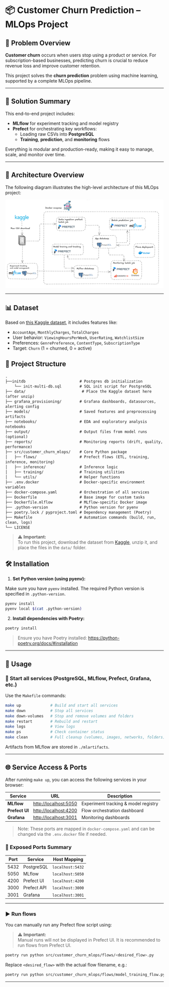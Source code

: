 # 📦 Customer Churn Prediction – MLOps Project


## 🧠 Problem Overview

**Customer churn** occurs when users stop using a product or service. For subscription-based businesses, predicting churn is crucial to reduce revenue loss and improve customer retention.

This project solves the **churn prediction** problem using machine learning, supported by a complete MLOps pipeline.

---

## 🚀 Solution Summary

This end-to-end project includes:

- **MLflow** for experiment tracking and model registry  
- **Prefect** for orchestrating key workflows:
  - Loading raw CSVs into **PostgreSQL**
  - **Training**, **prediction**, and **monitoring** flows

Everything is modular and production-ready, making it easy to manage, scale, and monitor over time.

---

## 🧭 Architecture Overview

The following diagram illustrates the high-level architecture of this MLOps project:

![Architecture Diagram](images/architecture_diagram.png)

---

## 📊 Dataset

Based on [this Kaggle dataset](https://www.kaggle.com/datasets/safrin03/predictive-analytics-for-customer-churn-dataset/data), it includes features like:

- `AccountAge`, `MonthlyCharges`, `TotalCharges`
- User behavior: `ViewingHoursPerWeek`, `UserRating`, `WatchlistSize`
- Preferences: `GenrePreference`, `ContentType`, `SubscriptionType`
- Target: `Churn` (1 = churned, 0 = active)

## 📁 Project Structure

```
.
├──initdb                        # Postgres db initialization
    └── init-multi-db.sql        # SQL init script for PostgreSQL
├── data/                         # Place the Kaggle dataset here (after unzip)
├── grafana_provisioning/        # Grafana dashboards, datasources, alerting config
├── models/                      # Saved features and preprocessing artifacts
├── notebooks/                   # EDA and exploratory analysis notebooks
├── output/                      # Output files from model runs (optional)
├── reports/                     # Monitoring reports (drift, quality, performance)
├── src/customer_churn_mlops/    # Core Python package
│   ├── flows/                   # Prefect flows (ETL, training, inference, monitoring)
│   ├── inference/               # Inference logic
│   ├── training/                # Training utilities
│   └── utils/                   # Helper functions
├── .env.docker                  # Docker-specific environment variables
├── docker-compose.yaml          # Orchestration of all services
├── Dockerfile                   # Base image for custom tasks
├── Dockerfile.mlflow            # MLflow-specific Docker image
├── .python-version              # Python version for pyenv
├── poetry.lock / pyproject.toml # Dependency management (Poetry)
├── Makefile                     # Automation commands (build, run, clean, logs)
└── LICENSE
```

> ⚠️ **Important:**  
To run this project, download the dataset from [Kaggle](https://www.kaggle.com/datasets/safrin03/predictive-analytics-for-customer-churn-dataset/data), unzip it, and place the files in the `data/` folder.



## 🛠️ Installation

1. **Set Python version (using pyenv):**

Make sure you have `pyenv` installed. The required Python version is specified in `.python-version`.

```bash
pyenv install
pyenv local $(cat .python-version)
```

2. **Install dependencies with Poetry:**

```bash
poetry install
```

> Ensure you have Poetry installed: https://python-poetry.org/docs/#installation

---

## 🚀 Usage

### 🧱 Start all services (PostgreSQL, MLflow, Prefect, Grafana, etc.)

Use the `Makefile` commands:

```bash
make up             # Build and start all services
make down           # Stop all services
make down-volumes   # Stop and remove volumes and folders
make restart        # Rebuild and restart
make logs           # View logs
make ps             # Check container status
make clean          # Full cleanup (volumes, images, networks, folders)
```

Artifacts from MLflow are stored in `./mlartifacts`.

---

## 🌐 Service Access & Ports

After running `make up`, you can access the following services in your browser:

| Service       | URL                        | Description                        |
|---------------|----------------------------|------------------------------------|
| **MLflow**    | [http://localhost:5050](http://localhost:5050) | Experiment tracking & model registry |
| **Prefect UI**| [http://localhost:4200](http://localhost:4200) | Flow orchestration dashboard       |
| **Grafana**   | [http://localhost:3001](http://localhost:3001) | Monitoring dashboards              |

> Note: These ports are mapped in `docker-compose.yaml` and can be changed via the `.env.docker` file if needed.

### 🔌 Exposed Ports Summary

| Port | Service       | Host Mapping        |
|------|---------------|---------------------|
| 5432 | PostgreSQL    | `localhost:5432`    |
| 5050 | MLflow        | `localhost:5050`    |
| 4200 | Prefect UI    | `localhost:4200`    |
| 3000 | Prefect API   | `localhost:3000`    |
| 3001 | Grafana       | `localhost:3001`    |

---

### ▶️ Run flows

You can manually run any Prefect flow script using:

> ⚠️ **Important:**  
Manual runs will not be displayed in Prefect UI. It is recommended to run flows from Prefect UI.

```bash
poetry run python src/customer_churn_mlops/flows/<desired_flow>.py
```

Replace `<desired_flow>` with the actual flow filename, e.g.:

```bash
poetry run python src/customer_churn_mlops/flows/model_training_flow.py
```

---


